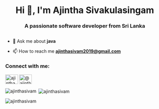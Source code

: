 

<h1 align="center">Hi 👋, I'm Ajintha Sivakulasingam</h1>
<h3 align="center">A passionate software developer from Sri Lanka</h3>

<p align="left"> <a href="https://twitter.com/" target="blank"><img src="https://img.shields.io/twitter/follow/?logo=twitter&style=for-the-badge" alt="" /></a> </p>

- 💬 Ask me about **java**

- 📫 How to reach me **ajinthasivam2019@gmail.com**

<h3 align="left">Connect with me:</h3>
<p align="left">
<a href="https://linkedin.com/in/ajintha sivakulasingam" target="blank"><img align="center" src="https://raw.githubusercontent.com/rahuldkjain/github-profile-readme-generator/master/src/images/icons/Social/linked-in-alt.svg" alt="ajintha sivakulasingam" height="30" width="40" /></a>
<a href="https://www.hackerrank.com/@ajinthasivam2019" target="blank"><img align="center" src="https://raw.githubusercontent.com/rahuldkjain/github-profile-readme-generator/master/src/images/icons/Social/hackerrank.svg" alt="@ajinthasivam2019" height="30" width="40" /></a>
</p>

 

<p><img align="left" src="https://github-readme-stats.vercel.app/api/top-langs?username=ajinthasivam&show_icons=true&locale=en&layout=compact" alt="ajinthasivam" /></p>

<p>&nbsp;<img align="center" src="https://github-readme-stats.vercel.app/api?username=ajinthasivam&show_icons=true&locale=en" alt="ajinthasivam" /></p>

<p><img align="center" src="https://github-readme-streak-stats.herokuapp.com/?user=ajinthasivam&" alt="ajinthasivam" /></p>
